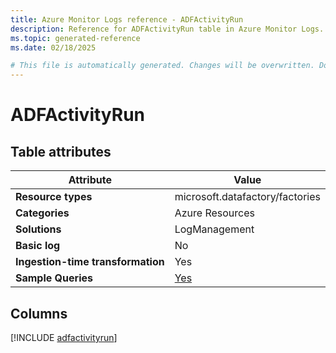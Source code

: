 ```yaml
---
title: Azure Monitor Logs reference - ADFActivityRun
description: Reference for ADFActivityRun table in Azure Monitor Logs.
ms.topic: generated-reference
ms.date: 02/18/2025

# This file is automatically generated. Changes will be overwritten. Do not change this file directly.
---
```


# ADFActivityRun




## Table attributes

|Attribute|Value|
|---|---|
|**Resource types**|microsoft.datafactory/factories|
|**Categories**|Azure Resources|
|**Solutions**| LogManagement|
|**Basic log**|No|
|**Ingestion-time transformation**|Yes|
|**Sample Queries**|[Yes](/azure/azure-monitor/reference/queries/adfactivityrun)|



## Columns
  
[!INCLUDE [adfactivityrun](~/reusable-content/ce-skilling/azure/includes/azure-monitor/reference/tables/adfactivityrun-include.md)]
